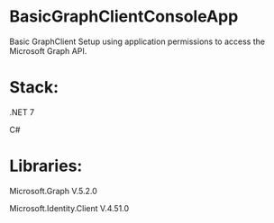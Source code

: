 # BasicGraphClientConsoleApp

Basic GraphClient Setup using application permissions to access the Microsoft Graph API.

# Stack:

.NET 7

C#

# Libraries:

Microsoft.Graph V.5.2.0

Microsoft.Identity.Client V.4.51.0
